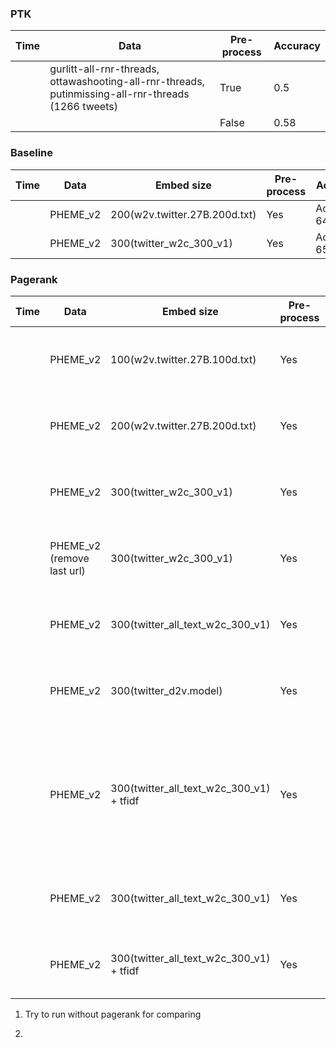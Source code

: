 ### PTK

Time | Data | Pre-process | Accuracy
--- | --- | --- | ---
| | gurlitt-all-rnr-threads, ottawashooting-all-rnr-threads, putinmissing-all-rnr-threads (1266 tweets) | True | 0.5
| | | False | 0.58

### Baseline

Time | Data | Embed size | Pre-process | Accuracy
--- | --- | --- | --- | ---
| | PHEME_v2 | 200(w2v.twitter.27B.200d.txt) | Yes | Accuracy: 64.782
| | PHEME_v2 | 300(twitter_w2c_300_v1) | Yes | Accuracy: 65.664

### Pagerank

Time | Data | Embed size | Pre-process | Model | Accuracy
--- | --- | --- | --- | --- | ---
| | PHEME_v2 | 100(w2v.twitter.27B.100d.txt) | Yes | RF | Acc: 0.733 P: 0.715 R: 0.490 F1: 0.581
| | PHEME_v2 | 200(w2v.twitter.27B.200d.txt) | Yes | RF | Acc: 0.752 P: 0.752 R: 0.514 F1: 0.611
| | PHEME_v2 | 300(twitter_w2c_300_v1) | Yes | RF | Acc: 0.771 P: 0.749 R: 0.594 F1: 0.663
| | PHEME_v2 (remove last url) | 300(twitter_w2c_300_v1) | Yes | RF | Acc: 0.762 P: 0.734 R: 0.580 F1: 0.648
| | PHEME_v2 | 300(twitter_all_text_w2c_300_v1) | Yes | RF | Acc: 0.810 P: 0.799 R: 0.664 F1: 0.725
| | PHEME_v2 | 300(twitter_d2v.model) | Yes | RF | Acc: 0.692 P: 0.643 R: 0.417 F1: 0.506
| | PHEME_v2 | 300(twitter_all_text_w2c_300_v1) + tfidf | Yes | RF | Acc: 0.812 P: 0.792 R: 0.680 F1: 0.732 (original data, if fix wrong data acc will reduce)
| | PHEME_v2 | 300(twitter_all_text_w2c_300_v1) | Yes | RF(n_estimators=200, random_state=0) | Acc: 0.837 P: 0.818 R: 0.733 F1: 0.773
| | PHEME_v2 | 300(twitter_all_text_w2c_300_v1) + tfidf | Yes | RF(n_estimators=200, random_state=0) | Acc: 0.841 P: 0.823 R: 0.738 F1: 0.778


1. Try to run without pagerank for comparing


2. 